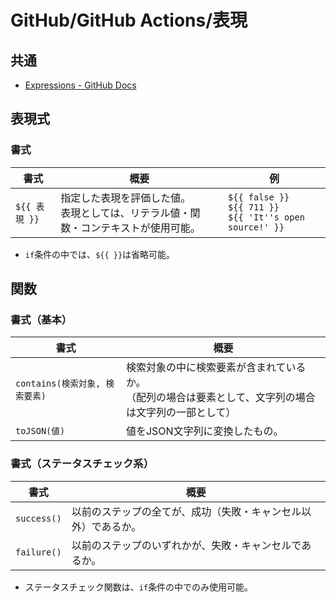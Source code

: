 # GitHub/GitHub Actions/表現

## 共通

- [Expressions - GitHub Docs](https://docs.github.com/en/actions/learn-github-actions/expressions)

## 表現式

### 書式

| 書式          | 概要                                                         | 例                                                           |
| ------------- | ------------------------------------------------------------ | ------------------------------------------------------------ |
| `${{ 表現 }}` | 指定した表現を評価した値。<br />表現としては、リテラル値・関数・コンテキストが使用可能。 | `${{ false }}`<br />`${{ 711 }}`<br />`${{ 'It''s open source!' }}` |

- `if`条件の中では、`${{ }}`は省略可能。

## 関数

### 書式（基本）

| 書式                           | 概要                                                         |
| ------------------------------ | ------------------------------------------------------------ |
| `contains(検索対象, 検索要素)` | 検索対象の中に検索要素が含まれているか。<br />（配列の場合は要素として、文字列の場合は文字列の一部として） |
| `toJSON(値)`                   | 値をJSON文字列に変換したもの。                               |

### 書式（ステータスチェック系）

| 書式        | 概要                                                         |
| ----------- | ------------------------------------------------------------ |
| `success()` | 以前のステップの全てが、成功（失敗・キャンセル以外）であるか。 |
| `failure()` | 以前のステップのいずれかが、失敗・キャンセルであるか。       |

- ステータスチェック関数は、`if`条件の中でのみ使用可能。
